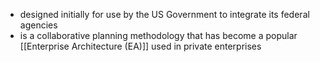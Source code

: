 - designed initially for use by the US Government to integrate its federal agencies 
- is a collaborative planning methodology that has become a popular [[Enterprise Architecture (EA)]] used in private enterprises